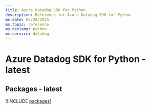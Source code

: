 ```yaml
---
title: Azure Datadog SDK for Python
description: Reference for Azure Datadog SDK for Python
ms.date: 03/28/2025
ms.topic: reference
ms.devlang: python
ms.service: datadog
---
```

# Azure Datadog SDK for Python - latest
## Packages - latest
[!INCLUDE [packages](datadog-index.md)]